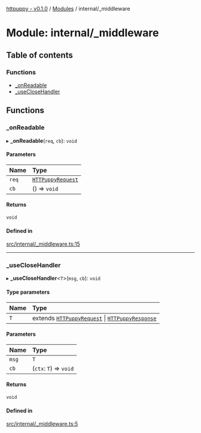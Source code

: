 [httpuppy - v0.1.0](../README.md) / [Modules](../modules.md) / internal/\_middleware

# Module: internal/\_middleware

## Table of contents

### Functions

- [\_onReadable](internal__middleware.md#_onreadable)
- [\_useCloseHandler](internal__middleware.md#_useclosehandler)

## Functions

### \_onReadable

▸ **_onReadable**(`req`, `cb`): `void`

#### Parameters

| Name | Type |
| :------ | :------ |
| `req` | [`HTTPuppyRequest`](../interfaces/types_server.HTTPuppyRequest.md) |
| `cb` | () => `void` |

#### Returns

`void`

#### Defined in

[src/internal/_middleware.ts:15](https://github.com/abschill/httpuppy/blob/edd8373/src/internal/_middleware.ts#L15)

___

### \_useCloseHandler

▸ **_useCloseHandler**<`T`\>(`msg`, `cb`): `void`

#### Type parameters

| Name | Type |
| :------ | :------ |
| `T` | extends [`HTTPuppyRequest`](../interfaces/types_server.HTTPuppyRequest.md) \| [`HTTPuppyResponse`](../interfaces/types_server.HTTPuppyResponse.md) |

#### Parameters

| Name | Type |
| :------ | :------ |
| `msg` | `T` |
| `cb` | (`ctx`: `T`) => `void` |

#### Returns

`void`

#### Defined in

[src/internal/_middleware.ts:5](https://github.com/abschill/httpuppy/blob/edd8373/src/internal/_middleware.ts#L5)
